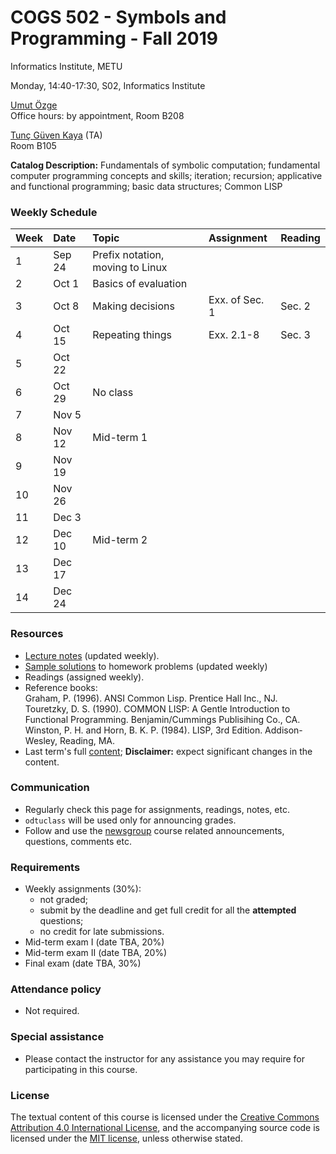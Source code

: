 # COGS 502 - Symbols and Programming - Fall 2019
Informatics Institute, METU

Monday, 14:40-17:30, S02, Informatics Institute

[Umut Özge](https://umutozge.github.io)  
Office hours: by appointment, Room B208

[Tunç Güven Kaya](mailto:tuncgk@gmail.com) (TA)  
Room B105


**Catalog Description:** Fundamentals of symbolic computation; fundamental computer programming concepts and skills; iteration; recursion; applicative and functional programming; basic data structures; Common LISP


### Weekly Schedule

|Week| Date   | Topic |  Assignment | Reading
:---|:---|:---|:---|:--- 
1   | Sep 24  | Prefix notation, moving to Linux | 
2   | Oct 1 | Basics of evaluation | |  | 
3   | Oct 8 | Making decisions | Exx. of Sec. 1 | Sec. 2 | 
4   | Oct 15 | Repeating things | Exx. 2.1-8  | Sec. 3|
5   | Oct 22  | | | | 
6   | Oct 29  | No class  | |
7   | Nov 5 |  |  |
8   | Nov 12 | Mid-term 1  | |  |
9   | Nov 19 |  | | |
10  | Nov 26  |  | |
11  | Dec 3 | | | |
12  | Dec 10 | Mid-term 2 | |
13  | Dec 17 | |   |
14  | Dec 24  |  | |

### Resources 

* [Lecture notes](notes/cogs502-lecture-notes.pdf) (updated weekly).
* [Sample solutions](code/solutions.lisp) to homework problems (updated weekly)
* Readings (assigned weekly).
* Reference books:  
	Graham, P. (1996). ANSI Common Lisp. Prentice Hall Inc., NJ.  
	Touretzky, D. S. (1990). COMMON LISP: A Gentle Introduction to Functional Programming. Benjamin/Cummings Publisihing Co., CA.  
	Winston, P. H. and Horn, B. K. P. (1984). LISP, 3rd Edition. Addison-Wesley, Reading, MA.  
* Last term's full [content](var/symbols-and-programming-2019-Spring.zip); **Disclaimer:** expect significant changes in the content.


### Communication

* Regularly check this page for assignments, readings, notes, etc.
* `odtuclass` will be used only for announcing grades.
* Follow and use the [newsgroup](https://groups.google.com/forum/#!forum/metu-cogs-502-symbols-and-programming) course related announcements, questions, comments etc. 

### Requirements

* Weekly assignments (30%): 
	- not graded; 
	- submit by the deadline and get full credit for all the **attempted** questions;
	- no credit for late submissions.
* Mid-term exam I (date TBA, 20%)
* Mid-term exam II (date TBA, 20%)
* Final exam (date TBA, 30%)

### Attendance policy

* Not required.

### Special assistance

* Please contact the instructor for any assistance you may require for participating in this course.

### License
The textual content of this course is licensed under the [Creative Commons Attribution 4.0 International License](https://creativecommons.org/licenses/by/4.0/), and the accompanying source code is licensed under the [MIT license](http://opensource.org/licenses/mit-license.php), unless otherwise stated.
